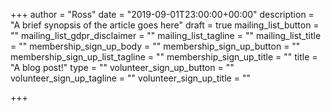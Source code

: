 +++
author = "Ross"
date = "2019-09-01T23:00:00+00:00"
description = "A brief synopsis of the article goes here"
draft = true
mailing_list_button = ""
mailing_list_gdpr_disclaimer = ""
mailing_list_tagline = ""
mailing_list_title = ""
membership_sign_up_body = ""
membership_sign_up_button = ""
membership_sign_up_list_tagline = ""
membership_sign_up_title = ""
title = "A blog post!"
type = ""
volunteer_sign_up_button = ""
volunteer_sign_up_tagline = ""
volunteer_sign_up_title = ""

+++
